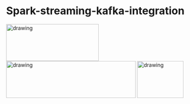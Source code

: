 # Spark-streaming-kafka-integration

<a href="http://spark.apache.org/"><img src="http://spark.apache.org/images/spark-logo-trademark.png" alt="drawing" height="100" width="250"/></a> <a href="https://www.python.org/"><img src="https://www.python.org/static/img/python-logo.png" alt="drawing" height="100" width="350"/></a> <a href="https://apps.twitter.com/"><img src="https://static01.nyt.com/images/2014/08/10/magazine/10wmt/10wmt-superJumbo-v4.jpg" alt="drawing" height="100" width="125"/></a>
